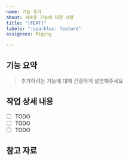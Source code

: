 ```yaml
---
name: 기능 추가
about: 새로운 기능에 대한 내용
title: "[FEAT]"
labels: ":sparkles: feature"
assignees: Miging

---
```


## 기능 요약

> 추가하려는 기능에 대해 간결하게 설명해주세요

## 작업 상세 내용

- [ ] TODO
- [ ] TODO
- [ ] TODO

## 참고 자료
